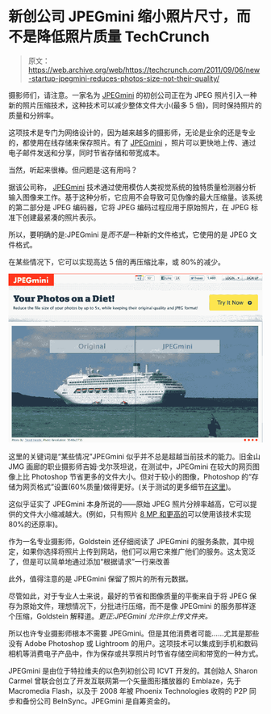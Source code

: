 # 新创公司 JPEGmini 缩小照片尺寸，而不是降低照片质量 TechCrunch

> 原文：<https://web.archive.org/web/https://techcrunch.com/2011/09/06/new-startup-jpegmini-reduces-photos-size-not-their-quality/>

摄影师们，请注意。一家名为 [JPEGmini](https://web.archive.org/web/20230204104026/http://www.jpegmini.com/) 的初创公司正在为 JPEG 照片引入一种新的照片压缩技术，这种技术可以减少整体文件大小(最多 5 倍)，同时保持照片的质量和分辨率。

这项技术是专门为网络设计的，因为越来越多的摄影师，无论是业余的还是专业的，都使用在线存储来保存照片。有了 [JPEGmini](https://web.archive.org/web/20230204104026/http://www.jpegmini.com/) ，照片可以更快地上传、通过电子邮件发送和分享，同时节省存储和带宽成本。

当然，听起来很棒。但问题是:这有用吗？

据该公司称， [JPEGmini](https://web.archive.org/web/20230204104026/http://www.jpegmini.com/) 技术通过使用模仿人类视觉系统的独特质量检测器分析输入图像来工作。基于这种分析，它应用不会导致可见伪像的最大压缩量。该系统的第二部分是 JPEG 编码器，它将 JPEG 编码过程应用于原始照片，在 JPEG 标准下创建最紧凑的照片表示。

所以，要明确的是:JPEGmini 是*而不是*一种新的文件格式，它使用的是 JPEG 文件格式。

在某些情况下，它可以实现高达 5 倍的再压缩比率，或 80%的减少。

[![](img/4df534ac520239514b8406f985a8c4b7.png "JPEGmini-homepage")](https://web.archive.org/web/20230204104026/https://techcrunch.com/wp-content/uploads/2011/09/jpegmini-homepage.png)

这里的关键词是“某些情况”JPEGmini 似乎并不总是超越当前技术的能力。旧金山 JMG 画廊的职业摄影师吉姆·戈尔茨坦说，在测试中，JPEGmini 在较大的网页图像上比 Photoshop 节省更多的文件大小。但对于较小的图像，Photoshop 的“存储为网页格式”设置(60%质量)做得更好。(关于测试的更多细节[在这里](https://web.archive.org/web/20230204104026/https://docs.google.com/spreadsheet/ccc?key=0AtROtg3duDfzdGp0YUI2X0NQcndxVnpYRzJ0b1VYSlE&hl=en_US))。

这似乎证实了 JPEGmini 本身所说的——原始 JPEG 照片分辨率越高，它可以提供的文件大小缩减越大。(例如，只有照片 [8 MP 和更高的](https://web.archive.org/web/20230204104026/http://www.jpegmini.com/main/technology)可以使用该技术实现 80%的还原率)。

作为一名专业摄影师，Goldstein 还仔细阅读了 JPEGmini 的服务条款，其中规定，如果你选择将照片上传到网站，他们可以用它来推广他们的服务。这太宽泛了，但是可以简单地通过添加“根据请求”一行来改善

此外，值得注意的是 JPEGmini 保留了照片的所有元数据。

尽管如此，对于专业人士来说，最好的节省和图像质量的平衡来自于将 JPEG 保存为原始文件，理想情况下，分批进行压缩，而不是像 JPEGmini 的服务那样逐个压缩，Goldstein 解释道。*更正:JPEGmini 允许你上传文件夹。*

所以也许专业摄影师根本不需要 JPEGmini。但是其他消费者可能……尤其是那些没有 Adobe Photoshop 或 Lightroom 的用户。这项技术可以集成到手机和数码相机等消费电子产品中，作为保存或共享照片时节省存储空间和带宽的一种方式。

JPEGmini 是由位于特拉维夫的以色列初创公司 ICVT 开发的。其创始人 Sharon Carmel 曾联合创立了开发互联网第一个矢量图形播放器的 Emblaze，先于 Macromedia Flash，以及于 2008 年被 Phoenix Technologies 收购的 P2P 同步和备份公司 BeInSync。JPEGmini 是自筹资金的。